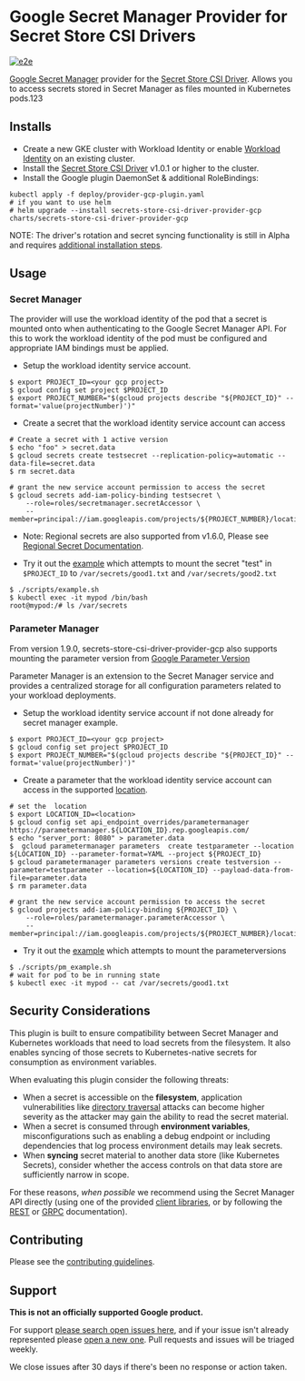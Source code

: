 # Google Secret Manager Provider for Secret Store CSI Drivers

[![e2e](https://github.com/GoogleCloudPlatform/secrets-store-csi-driver-provider-gcp/actions/workflows/e2e.yml/badge.svg)](https://github.com/GoogleCloudPlatform/secrets-store-csi-driver-provider-gcp/actions/workflows/e2e.yml)

[Google Secret Manager](https://cloud.google.com/secret-manager/) provider for
the [Secret Store CSI
Driver](https://github.com/kubernetes-sigs/secrets-store-csi-driver). Allows you
to access secrets stored in Secret Manager as files mounted in Kubernetes pods.123

## Installs

* Create a new GKE cluster with Workload Identity or enable
  [Workload Identity](https://cloud.google.com/kubernetes-engine/docs/how-to/workload-identity#enable_on_existing_cluster)
  on an existing cluster.
* Install the
  [Secret Store CSI Driver](https://secrets-store-csi-driver.sigs.k8s.io/getting-started/installation.html)
  v1.0.1 or higher to the cluster.
* Install the Google plugin DaemonSet & additional RoleBindings:

```shell
kubectl apply -f deploy/provider-gcp-plugin.yaml
# if you want to use helm
# helm upgrade --install secrets-store-csi-driver-provider-gcp charts/secrets-store-csi-driver-provider-gcp
```

NOTE: The driver's rotation and secret syncing functionality is still in Alpha and requires [additional installation
steps](https://secrets-store-csi-driver.sigs.k8s.io/getting-started/installation.html#optional-values).

## Usage

### Secret Manager

The provider will use the workload identity of the pod that a secret is mounted
onto when authenticating to the Google Secret Manager API. For this to work the
workload identity of the pod must be configured and appropriate IAM bindings
must be applied.

* Setup the workload identity service account.

```shell
$ export PROJECT_ID=<your gcp project>
$ gcloud config set project $PROJECT_ID
$ export PROJECT_NUMBER="$(gcloud projects describe "${PROJECT_ID}" --format='value(projectNumber)')"
```

* Create a secret that the workload identity service account can access

```shell
# Create a secret with 1 active version
$ echo "foo" > secret.data
$ gcloud secrets create testsecret --replication-policy=automatic --data-file=secret.data
$ rm secret.data

# grant the new service account permission to access the secret
$ gcloud secrets add-iam-policy-binding testsecret \
    --role=roles/secretmanager.secretAccessor \
    --member=principal://iam.googleapis.com/projects/${PROJECT_NUMBER}/locations/global/workloadIdentityPools/${PROJECT_ID}.svc.id.goog/subject/ns/default/sa/mypodserviceaccount
```

* Note: Regional secrets are also supported from v1.6.0, Please see [Regional Secret Documentation](https://cloud.google.com/secret-manager/regional-secrets/config-sm-rs).

* Try it out the [example](./examples) which attempts to mount the secret "test" in `$PROJECT_ID` to `/var/secrets/good1.txt` and `/var/secrets/good2.txt`

```shell
$ ./scripts/example.sh
$ kubectl exec -it mypod /bin/bash
root@mypod:/# ls /var/secrets
```


### Parameter Manager

From version 1.9.0, secrets-store-csi-driver-provider-gcp also supports mounting the parameter version from [Google Parameter Version](https://cloud.google.com/secret-manager/parameter-manager/docs/overview)

Parameter Manager is an extension to the Secret Manager service and provides a centralized storage for all configuration parameters related to your workload deployments.

* Setup the workload identity service account if not done already for secret manager example.

```shell
$ export PROJECT_ID=<your gcp project>
$ gcloud config set project $PROJECT_ID
$ export PROJECT_NUMBER="$(gcloud projects describe "${PROJECT_ID}" --format='value(projectNumber)')"
```

* Create a parameter that the workload identity service account can access in the supported [location](https://cloud.google.com/secret-manager/docs/locations#parameter_manager_locations).

```shell
# set the  location
$ export LOCATION_ID=<location>
$ gcloud config set api_endpoint_overrides/parametermanager https://parametermanager.${LOCATION_ID}.rep.googleapis.com/
$ echo "server_port: 8080" > parameter.data
$  gcloud parametermanager parameters  create testparameter --location ${LOCATION_ID} --parameter-format=YAML --project ${PROJECT_ID}
$ gcloud parametermanager parameters versions create testversion --parameter=testparameter --location=${LOCATION_ID} --payload-data-from-file=parameter.data
$ rm parameter.data

# grant the new service account permission to access the secret
$ gcloud projects add-iam-policy-binding ${PROJECT_ID} \
    --role=roles/parametermanager.parameterAccessor \
    --member=principal://iam.googleapis.com/projects/${PROJECT_NUMBER}/locations/global/workloadIdentityPools/${PROJECT_ID}.svc.id.goog/subject/ns/default/sa/mypodserviceaccount
```

* Try it out the [example](./examples) which attempts to mount the parameterversions

```shell
$ ./scripts/pm_example.sh
# wait for pod to be in running state
$ kubectl exec -it mypod -- cat /var/secrets/good1.txt
```

## Security Considerations

This plugin is built to ensure compatibility between Secret Manager and
Kubernetes workloads that need to load secrets from the filesystem. It also
enables syncing of those secrets to Kubernetes-native secrets for consumption
as environment variables.

When evaluating this plugin consider the following threats:

* When a secret is accessible on the **filesystem**, application vulnerabilities
  like [directory traversal][directory-traversal] attacks can become higher
  severity as the attacker may gain the ability to read the secret material.
* When a secret is consumed through **environment variables**, misconfigurations
  such as enabling a debug endpoint or including dependencies that log process
  environment details may leak secrets.
* When **syncing** secret material to another data store (like Kubernetes
  Secrets), consider whether the access controls on that data store are
  sufficiently narrow in scope.

For these reasons, _when possible_ we recommend using the Secret Manager API
directly (using one of the provided [client libraries][client-libraries], or by
following the [REST][rest] or [GRPC][grpc] documentation).

[client-libraries]: https://cloud.google.com/secret-manager/docs/reference/libraries
[rest]: https://cloud.google.com/secret-manager/docs/reference/rest
[grpc]: https://cloud.google.com/secret-manager/docs/reference/rpc
[directory-traversal]: https://en.wikipedia.org/wiki/Directory_traversal_attack

## Contributing

Please see the [contributing guidelines](docs/contributing.md).

## Support

__This is not an officially supported Google product.__

For support
[please search open issues here](https://github.com/GoogleCloudPlatform/secrets-store-csi-driver-provider-gcp/issues),
and if your issue isn't already represented please
[open a new one](https://github.com/GoogleCloudPlatform/secrets-store-csi-driver-provider-gcp/issues/new/choose).
Pull requests and issues will be triaged weekly.

We close issues after 30 days if there's been no response or action taken.
